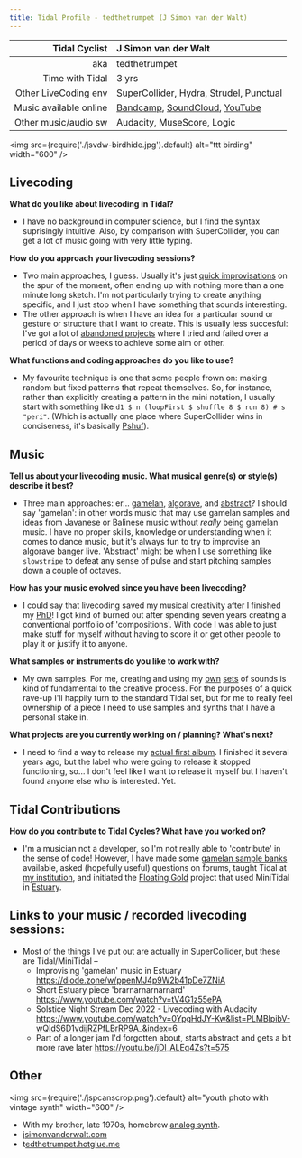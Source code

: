 ```yaml
---
title: Tidal Profile - tedthetrumpet (J Simon van der Walt)
---
```


| Tidal Cyclist  | J Simon van der Walt |
| --------:    | :---------- |
| aka    | tedthetrumpet |
| Time with Tidal | 3  yrs |
| Other LiveCoding env | SuperCollider, Hydra, Strudel, Punctual |
| Music available online | [Bandcamp](https://tedthetrumpet.bandcamp.com/), [SoundCloud](https://soundcloud.com/tedthetrumpet), [YouTube](https://www.youtube.com/tedthetrumpet)  |
| Other music/audio sw | Audacity, MuseScore, Logic |

<img
  src={require('./jsvdw-birdhide.jpg').default}
  alt="ttt birding"
  width="600"
/>

## Livecoding

**What do you like about livecoding in Tidal?**

- I have no background in computer science, but I find the syntax suprisingly intuitive. Also, by comparison with SuperCollider, you can get a lot of music going with very little typing.

**How do you approach your livecoding sessions?**

- Two main approaches, I guess. Usually it's just [quick improvisations](https://diode.zone/w/ocNZjYtoL54a1rcymwH2Gg) on the spur of the moment, often ending up with nothing more than a one minute long sketch. I'm not particularly trying to create anything specific, and I just stop when I have something that sounds interesting.
- The other approach is when I have an idea for a particular sound or gesture or structure that I want to create. This is usually less succesful: I've got a lot of [abandoned projects](https://youtu.be/zQwASJEnYEY) where I tried and failed over a period of days or weeks to achieve some aim or other.

**What functions and coding approaches do you like to use?**

- My favourite technique is one that some people frown on: making random but fixed patterns that repeat themselves. So, for instance, rather than explicitly creating a pattern in the mini notation, I usually start with something like `d1 $ n (loopFirst $ shuffle 8 $ run 8) # s "peri"`. (Which is actually one place where SuperCollider wins in conciseness, it's basically [Pshuf](http://doc.sccode.org/Classes/Pshuf.html)).


## Music
**Tell us about your livecoding music. What musical genre(s) or style(s) describe it best?**

- Three main approaches: er… [gamelan](https://youtu.be/yN1STGvmRqY), [algorave](https://soundcloud.com/tedthetrumpet/twaytee), and [abstract](https://youtu.be/ID4Zh3C2Oso)? I should say 'gamelan': in other words music that may use gamelan samples and ideas from Javanese or Balinese music without *really* being gamelan music. I have no proper skills, knowledge or understanding when it comes to dance music, but it's always fun to try to improvise an algorave banger live. 'Abstract' might be when I use something like `slowstripe` to defeat any sense of pulse and start pitching samples down a couple of octaves.

**How has your music evolved since you have been livecoding?**

- I could say that livecoding saved my musical creativity after I finished my [PhD](https://archive.org/details/TheOtherOtherHand)! I got kind of burned out after spending seven years creating a conventional portfolio of 'compositions'. With code I was able to just make stuff for myself without having to score it or get other people to play it or justify it to anyone.

**What samples or instruments do you like to work with?**

- My own samples. For me, creating and using my [own](https://github.com/tedthetrumpet/testpage/tree/master/samples/tptm) [sets](https://github.com/tedthetrumpet/testpage/tree/master/samples/longwhistles) of sounds is kind of fundamental to the creative process. For the purposes of a quick rave-up I'll happily turn to the standard Tidal set, but for me to really feel ownership of a piece I need to use samples and synths that I have a personal stake in.

**What projects are you currently working on / planning? What's next?**

- I need to find a way to release my [actual first album](https://soundcloud.com/tedthetrumpet/thealbumteaser). I finished it several years ago, but the label who were going to release it stopped functioning, so… I don't feel like I want to release it myself but I haven't found anyone else who is interested. Yet.


## Tidal Contributions
**How do you contribute to Tidal Cycles? What have you worked on?**

- I'm a musician not a developer, so I'm not really able to 'contribute' in the sense of code! However, I have made some [gamelan sample banks](https://github.com/tedthetrumpet/testpage/tree/master/nmsamples) available, asked (hopefully useful) questions on forums, taught Tidal at [my institution](https://pure.rcs.ac.uk/portal/en/persons/j-simon-van-der-walt(449d6ab3-50fe-4a02-bc83-76e1f88b2769).html), and initiated the [Floating Gold](http://www.nagamas.co.uk/floatinggold/) project that used MiniTidal in [Estuary](https://github.com/dktr0/estuary).

## Links to your music / recorded livecoding sessions:

- Most of the things I've put out are actually in SuperCollider, but these are Tidal/MiniTidal –
    - Improvising 'gamelan' music in Estuary https://diode.zone/w/ppenMJ4p9W2b41pDe7ZNiA
    - Short Estuary piece 'brarnarnarnarnard' https://www.youtube.com/watch?v=tV4G1z55ePA
    - Solstice Night Stream Dec 2022 - Livecoding with Audacity https://www.youtube.com/watch?v=0YpgHdJY-Kw&list=PLMBIpibV-wQIdS6D1vdijRZPfLBrRP9A_&index=6
    - Part of a longer jam I'd forgotten about, starts abstract and gets a bit more rave later  https://youtu.be/jDl_ALEq4Zs?t=575

## Other

<img
  src={require('./jspcanscrop.png').default}
  alt="youth photo with vintage synth"
  width="600"
/>

- With my brother, late 1970s, homebrew [analog synth](http://pcbunn.cithep.caltech.edu/jjb/Synthesizers/Minisonic2/default.htm).
- [jsimonvanderwalt.com](https://jsimonvanderwalt.com)
- t[edthetrumpet.hotglue.me](https://tedthetrumpet.hotglue.me/)

